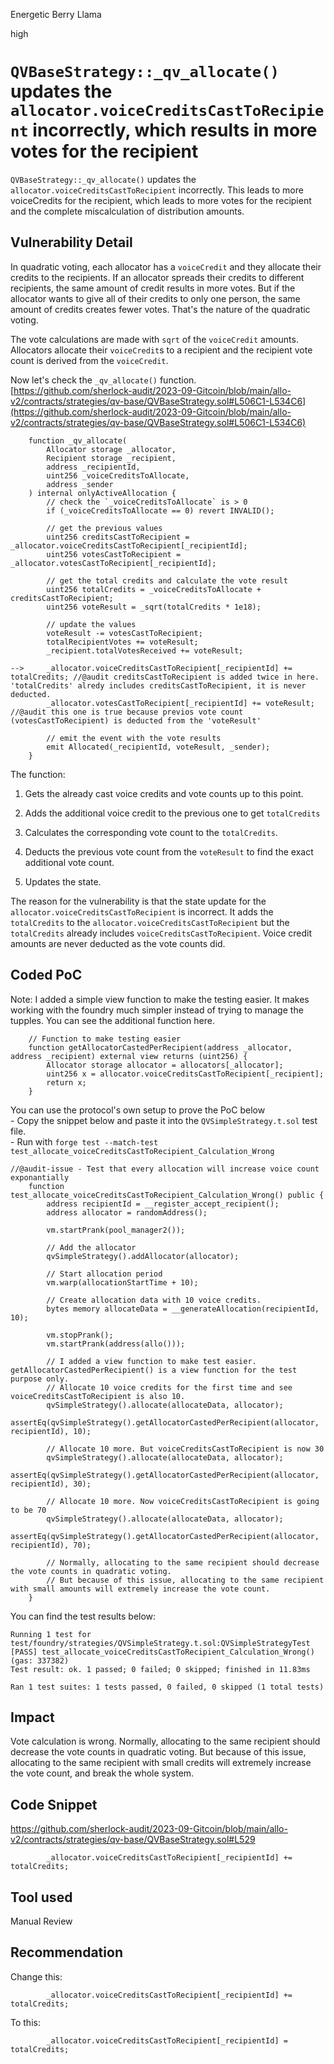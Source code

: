 Energetic Berry Llama

high

# `QVBaseStrategy::_qv_allocate()` updates the `allocator.voiceCreditsCastToRecipient` incorrectly, which results in more votes for the recipient
`QVBaseStrategy::_qv_allocate()` updates the `allocator.voiceCreditsCastToRecipient` incorrectly. This leads to more voiceCredits for the recipient, which leads to more votes for the recipient and the complete miscalculation of distribution amounts.

## Vulnerability Detail
In quadratic voting, each allocator has a `voiceCredit` and they allocate their credits to the recipients. If an allocator spreads their credits to different recipients, the same amount of credit results in more votes. But if the allocator wants to give all of their credits to only one person, the same amount of credits creates fewer votes. That's the nature of the quadratic voting.

The vote calculations are made with `sqrt` of the `voiceCredit` amounts. Allocators allocate their `voiceCredit`s to a recipient and the recipient vote count is derived from the `voiceCredit`.

Now let's check the `_qv_allocate()` function.  
[https://github.com/sherlock-audit/2023-09-Gitcoin/blob/main/allo-v2/contracts/strategies/qv-base/QVBaseStrategy.sol#L506C1-L534C6](https://github.com/sherlock-audit/2023-09-Gitcoin/blob/main/allo-v2/contracts/strategies/qv-base/QVBaseStrategy.sol#L506C1-L534C6)

```solidity
    function _qv_allocate(
        Allocator storage _allocator,
        Recipient storage _recipient,
        address _recipientId,
        uint256 _voiceCreditsToAllocate,
        address _sender
    ) internal onlyActiveAllocation {
        // check the `_voiceCreditsToAllocate` is > 0
        if (_voiceCreditsToAllocate == 0) revert INVALID();

        // get the previous values
        uint256 creditsCastToRecipient = _allocator.voiceCreditsCastToRecipient[_recipientId];
        uint256 votesCastToRecipient = _allocator.votesCastToRecipient[_recipientId];

        // get the total credits and calculate the vote result
        uint256 totalCredits = _voiceCreditsToAllocate + creditsCastToRecipient;
        uint256 voteResult = _sqrt(totalCredits * 1e18);

        // update the values
        voteResult -= votesCastToRecipient;
        totalRecipientVotes += voteResult;
        _recipient.totalVotesReceived += voteResult;

-->     _allocator.voiceCreditsCastToRecipient[_recipientId] += totalCredits; //@audit creditsCastToRecipient is added twice in here. 'totalCredits' alredy includes creditsCastToRecipient, it is never deducted. 
        _allocator.votesCastToRecipient[_recipientId] += voteResult; //@audit this one is true because previos vote count (votesCastToRecipient) is deducted from the 'voteResult'

        // emit the event with the vote results
        emit Allocated(_recipientId, voteResult, _sender);
    }
```

The function:

1. Gets the already cast voice credits and vote counts up to this point.
    
2. Adds the additional voice credit to the previous one to get `totalCredits`
    
3. Calculates the corresponding vote count to the `totalCredits`.
    
4. Deducts the previous vote count from the `voteResult` to find the exact additional vote count.
    
5. Updates the state.
    

The reason for the vulnerability is that the state update for the `allocator.voiceCreditsCastToRecipient` is incorrect. It adds the `totalCredits` to the `allocator.voiceCreditsCastToRecipient` but the `totalCredits` already includes `voiceCreditsCastToRecipient`. Voice credit amounts are never deducted as the vote counts did.

## Coded PoC

Note: I added a simple view function to make the testing easier. It makes working with the foundry much simpler instead of trying to manage the tupples. You can see the additional function here.

```solidity
    // Function to make testing easier
    function getAllocatorCastedPerRecipient(address _allocator, address _recipient) external view returns (uint256) {
        Allocator storage allocator = allocators[_allocator];
        uint256 x = allocator.voiceCreditsCastToRecipient[_recipient];
        return x;
    } 
```

You can use the protocol's own setup to prove the PoC below  
\- Copy the snippet below and paste it into the `QVSimpleStrategy.t.sol` test file.  
\- Run with `forge test --match-test test_allocate_voiceCreditsCastToRecipient_Calculation_Wrong`

```solidity
//@audit-issue - Test that every allocation will increase voice count exponantially
    function test_allocate_voiceCreditsCastToRecipient_Calculation_Wrong() public {
        address recipientId = __register_accept_recipient();
        address allocator = randomAddress();

        vm.startPrank(pool_manager2());
        
        // Add the allocator
        qvSimpleStrategy().addAllocator(allocator);
        
        // Start allocation period
        vm.warp(allocationStartTime + 10);

        // Create allocation data with 10 voice credits.
        bytes memory allocateData = __generateAllocation(recipientId, 10);

        vm.stopPrank();
        vm.startPrank(address(allo()));

        // I added a view function to make test easier. getAllocatorCastedPerRecipient() is a view function for the test purpose only.
        // Allocate 10 voice credits for the first time and see voiceCreditsCastToRecipient is also 10.
        qvSimpleStrategy().allocate(allocateData, allocator);
        assertEq(qvSimpleStrategy().getAllocatorCastedPerRecipient(allocator, recipientId), 10);

        // Allocate 10 more. But voiceCreditsCastToRecipient is now 30
        qvSimpleStrategy().allocate(allocateData, allocator);
        assertEq(qvSimpleStrategy().getAllocatorCastedPerRecipient(allocator, recipientId), 30);

        // Allocate 10 more. Now voiceCreditsCastToRecipient is going to be 70
        qvSimpleStrategy().allocate(allocateData, allocator);
        assertEq(qvSimpleStrategy().getAllocatorCastedPerRecipient(allocator, recipientId), 70);

        // Normally, allocating to the same recipient should decrease the vote counts in quadratic voting.
        // But because of this issue, allocating to the same recipient with small amounts will extremely increase the vote count.
    }
```

You can find the test results below:

```solidity
Running 1 test for test/foundry/strategies/QVSimpleStrategy.t.sol:QVSimpleStrategyTest
[PASS] test_allocate_voiceCreditsCastToRecipient_Calculation_Wrong() (gas: 337382)
Test result: ok. 1 passed; 0 failed; 0 skipped; finished in 11.83ms
 
Ran 1 test suites: 1 tests passed, 0 failed, 0 skipped (1 total tests)
```

## Impact
Vote calculation is wrong. Normally, allocating to the same recipient should decrease the vote counts in quadratic voting. But because of this issue, allocating to the same recipient with small credits will extremely increase the vote count, and break the whole system.

## Code Snippet
https://github.com/sherlock-audit/2023-09-Gitcoin/blob/main/allo-v2/contracts/strategies/qv-base/QVBaseStrategy.sol#L529

```solidity
        _allocator.voiceCreditsCastToRecipient[_recipientId] += totalCredits;
```

## Tool used

Manual Review

## Recommendation
Change this:
```solidity
        _allocator.voiceCreditsCastToRecipient[_recipientId] += totalCredits;
```

To this:
```solidity
        _allocator.voiceCreditsCastToRecipient[_recipientId] = totalCredits;
```